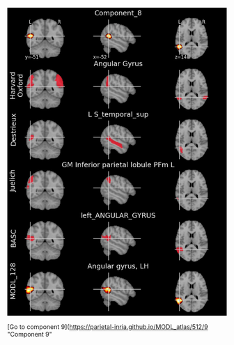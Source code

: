 


![8](preliminary/8.jpg "Component 8")

[Go to component 9](https://parietal-inria.github.io/MODL_atlas/512/9 "Component 9"